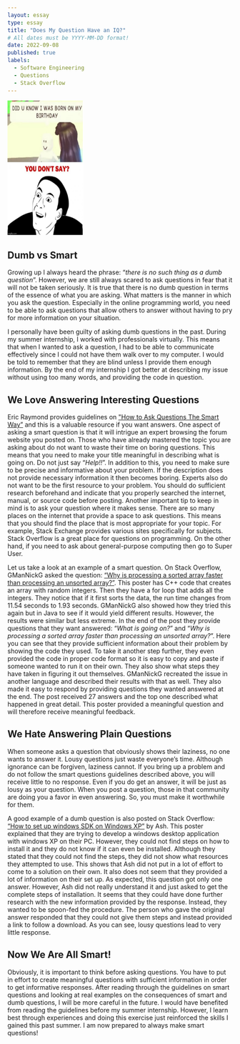 ```yaml
---
layout: essay
type: essay
title: "Does My Question Have an IQ?"
# All dates must be YYYY-MM-DD format!
date: 2022-09-08
published: true
labels:
  - Software Engineering
  - Questions
  - Stack Overflow
---
```

<img width="170px" class="rounded float-start pe-4" src="../img/smartquestions.jpg">
 
## Dumb vs Smart
Growing up I always heard the phrase: “*there is no such thing as a dumb question*”.  However, we are still always scared to ask questions in fear that it will not be taken seriously.  It is true that there is no dumb question in terms of the essence of what you are asking.  What matters is the manner in which you ask the question.  Especially in the online programming world, you need to be able to ask questions that allow others to answer without having to pry for more information on your situation.

I personally have been guilty of asking dumb questions in the past.  During my summer internship, I worked with professionals virtually.  This means that when I wanted to ask a question, I had to be able to communicate effectively since I could not have them walk over to my computer.  I would be told to remember that they are blind unless I provide them enough information.  By the end of my internship I got better at describing my issue without using too many words, and providing the code in question.

## We Love Answering Interesting Questions
Eric Raymond provides guidelines on ["How to Ask Questions The Smart Way”](http://www.catb.org/esr/faqs/smart-questions.html) and this is a valuable resource if you want answers.  One aspect of asking a smart question is that it will intrigue an expert browsing the forum website you posted on.  Those who have already mastered the topic you are asking about do not want to waste their time on boring questions.  This means that you need to make your title meaningful in describing what is going on.  Do not just say “*Help!!*”.  In addition to this, you need to make sure to be precise and informative about your problem.  If the description does not provide necessary information it then becomes boring.  Experts also do not want to be the first resource to your problem.  You should do sufficient research beforehand and indicate that you properly searched the internet, manual, or source code before posting.  Another important tip to keep in mind is to ask your question where it makes sense.  There are so many places on the internet that provide a space to ask questions.  This means that you should find the place that is most appropriate for your topic.  For example, Stack Exchange provides various sites specifically for subjects.  Stack Overflow is a great place for questions on programming.  On the other hand, if you need to ask about general-purpose computing then go to Super User.

Let us take a look at an example of a smart question.  On Stack Overflow, GManNickG asked the question: [“Why is processing a sorted array faster than processing an unsorted array?”](https://stackoverflow.com/questions/11227809/why-is-processing-a-sorted-array-faster-than-processing-an-unsorted-array).  This poster has C++ code that creates an array with random integers.  Then they have a for loop that adds all the integers.  They notice that if it first sorts the data, the run time changes from 11.54 seconds to 1.93 seconds.  GManNickG also showed how they tried this again but in Java to see if it would yield different results.  However, the results were similar but less extreme.  In the end of the post they provide questions that they want answered: “*What is going on?*” and “*Why is processing a sorted array faster than processing an unsorted array?*”.  Here you can see that they provide sufficient information about their problem by showing the code they used.  To take it another step further, they even provided the code in proper code format so it is easy to copy and paste if someone wanted to run it on their own.  They also show what steps they have taken in figuring it out themselves.  GManNickG recreated the issue in another language and described their results with that as well.  They also made it easy to respond by providing questions they wanted answered at the end.  The post received 27 answers and the top one described what happened in great detail.  This poster provided a meaningful question and will therefore receive meaningful feedback. 

## We Hate Answering Plain Questions
When someone asks a question that obviously shows their laziness, no one wants to answer it.  Lousy questions just waste everyone’s time.  Although ignorance can be forgiven, laziness cannot.  If you bring up a problem and do not follow the smart questions guidelines described above, you will receive little to no response.  Even if you do get an answer, it will be just as lousy as your question.  When you post a question, those in that community are doing you a favor in even answering.  So, you must make it worthwhile for them.

A good example of a dumb question is also posted on Stack Overflow: [“How to set up windows SDK on Windows XP”](https://stackoverflow.com/questions/19628758/how-to-set-up-windows-sdk-on-windows-xp) by Ash.  This poster explained that they are trying to develop a windows desktop application with windows XP on their PC.  However, they could not find steps on how to install it and they do not know if it can even be installed.  Although they stated that they could not find the steps, they did not show what resources they attempted to use.  This shows that Ash did not put in a lot of effort to come to a solution on their own.  It also does not seem that they provided a lot of information on their set up.  As expected, this question got only one answer.  However, Ash did not really understand it and just asked to get the complete steps of installation.  It seems that they could have done further research with the new information provided by the response.  Instead, they wanted to be spoon-fed the procedure.  The person who gave the original answer responded that they could not give them steps and instead provided a link to follow a download.  As you can see, lousy questions lead to very little response.

## Now We Are All Smart!
Obviously, it is important to think before asking questions.  You have to put in effort to create meaningful questions with sufficient information in order to get informative responses.  After reading through the guidelines on smart questions and looking at real examples on the consequences of smart and dumb questions, I will be more careful in the future.  I would have benefited from reading the guidelines before my summer internship.  However, I learn best through experiences and doing this exercise just reinforced the skills I gained this past summer.  I am now prepared to always make smart questions!
